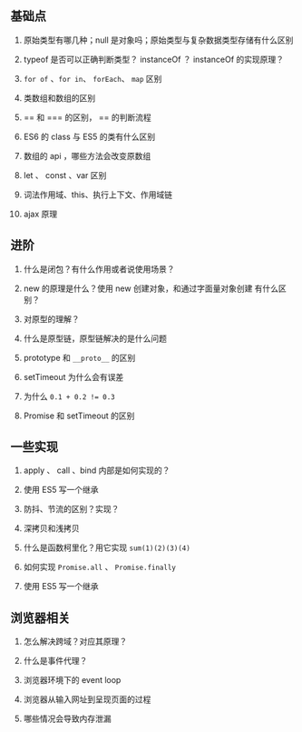 ## 基础点 ##



1. 原始类型有哪几种；null 是对象吗；原始类型与复杂数据类型存储有什么区别


2. typeof 是否可以正确判断类型？ instanceOf ？ instanceOf 的实现原理？



3. `for of` 、`for in`、 `forEach`、 `map` 区别



4. 类数组和数组的区别



5. == 和 === 的区别， == 的判断流程



6. ES6 的 class 与 ES5 的类有什么区别



7. 数组的 api ，哪些方法会改变原数组



8. let 、 const 、var 区别



9. 词法作用域、this、执行上下文、作用域链



10. ajax 原理



## 进阶 ##



1. 什么是闭包？有什么作用或者说使用场景？



2. new 的原理是什么？使用 new 创建对象，和通过字面量对象创建 有什么区别？



3. 对原型的理解？



4. 什么是原型链，原型链解决的是什么问题



5. prototype  和 `__proto__` 的区别



6. setTimeout 为什么会有误差



7. 为什么 `0.1 + 0.2 != 0.3`



8. Promise 和 setTimeout 的区别





## 一些实现 ##



1. apply 、 call 、bind 内部是如何实现的？



2. 使用 ES5 写一个继承



3. 防抖、节流的区别？实现？



4. 深拷贝和浅拷贝



5. 什么是函数柯里化？用它实现 `sum(1)(2)(3)(4)`



6. 如何实现 `Promise.all` 、 `Promise.finally`



7. 使用 ES5 写一个继承





## 浏览器相关 ##



1. 怎么解决跨域？对应其原理？



2. 什么是事件代理？



3. 浏览器环境下的 event loop



4. 浏览器从输入网址到呈现页面的过程



5. 哪些情况会导致内存泄漏


